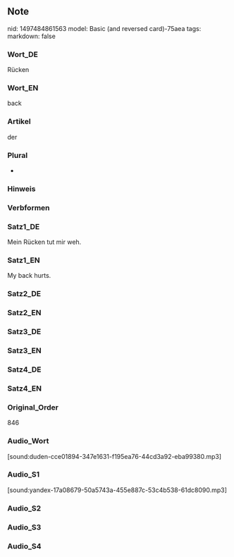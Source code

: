 ## Note
nid: 1497484861563
model: Basic (and reversed card)-75aea
tags: 
markdown: false

### Wort_DE
Rücken

### Wort_EN
back

### Artikel
der

### Plural
-

### Hinweis


### Verbformen


### Satz1_DE
Mein Rücken tut mir weh.

### Satz1_EN
My back hurts.

### Satz2_DE


### Satz2_EN


### Satz3_DE


### Satz3_EN


### Satz4_DE


### Satz4_EN


### Original_Order
846

### Audio_Wort
[sound:duden-cce01894-347e1631-f195ea76-44cd3a92-eba99380.mp3]

### Audio_S1
[sound:yandex-17a08679-50a5743a-455e887c-53c4b538-61dc8090.mp3]

### Audio_S2


### Audio_S3


### Audio_S4

